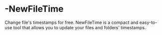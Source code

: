 # -NewFileTime
Change file's timestamps for free. NewFileTime is a compact and easy-to-use tool that allows you to update your files and folders' timestamps.
